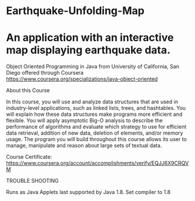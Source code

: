 # Earthquake-Unfolding-Map

An application with an interactive map displaying earthquake data.
==================================================================

Object Oriented Programming in Java from University of California, San Diego offered through Coursera https://www.coursera.org/specializations/java-object-oriented

About this Course

In this course, you will use and analyze data structures that are used in industry-level applications, such as linked lists, trees, and hashtables. You will explain how these data structures make programs more efficient and flexible. You will apply asymptotic Big-O analysis to describe the performance of algorithms and evaluate which strategy to use for efficient data retrieval, addition of new data, deletion of elements, and/or memory usage. The program you will build throughout this course allows its user to manage, manipulate and reason about large sets of textual data.

Course Certificate: https://www.coursera.org/account/accomplishments/verify/EQJJ6X9CRQVM

TROUBLE SHOOTING

Runs as Java Applets last supported by Java 1.8. Set compiler to 1.8
